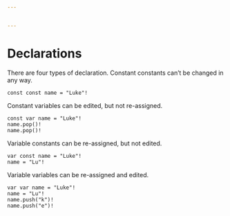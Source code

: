 ```yaml
---


---
```


<h1 id="declarations">Declarations</h1>
<p>There are four types of declaration. Constant constants can’t be changed in any way.</p>
<pre class=" language-java"><code class="prism  language-java"><span class="token keyword">const</span> <span class="token keyword">const</span> name <span class="token operator">=</span> <span class="token string">"Luke"</span><span class="token operator">!</span>
</code></pre>
<p>Constant variables can be edited, but not re-assigned.</p>
<pre class=" language-java"><code class="prism  language-java"><span class="token keyword">const</span> var name <span class="token operator">=</span> <span class="token string">"Luke"</span><span class="token operator">!</span>
name<span class="token punctuation">.</span><span class="token function">pop</span><span class="token punctuation">(</span><span class="token punctuation">)</span><span class="token operator">!</span>
name<span class="token punctuation">.</span><span class="token function">pop</span><span class="token punctuation">(</span><span class="token punctuation">)</span><span class="token operator">!</span>
</code></pre>
<p>Variable constants can be re-assigned, but not edited.</p>
<pre class=" language-java"><code class="prism  language-java">var <span class="token keyword">const</span> name <span class="token operator">=</span> <span class="token string">"Luke"</span><span class="token operator">!</span>
name <span class="token operator">=</span> <span class="token string">"Lu"</span><span class="token operator">!</span>
</code></pre>
<p>Variable variables can be re-assigned and edited.</p>
<pre class=" language-java"><code class="prism  language-java">var var name <span class="token operator">=</span> <span class="token string">"Luke"</span><span class="token operator">!</span>
name <span class="token operator">=</span> <span class="token string">"Lu"</span><span class="token operator">!</span>
name<span class="token punctuation">.</span><span class="token function">push</span><span class="token punctuation">(</span><span class="token string">"k"</span><span class="token punctuation">)</span><span class="token operator">!</span>
name<span class="token punctuation">.</span><span class="token function">push</span><span class="token punctuation">(</span><span class="token string">"e"</span><span class="token punctuation">)</span><span class="token operator">!</span>
</code></pre>

